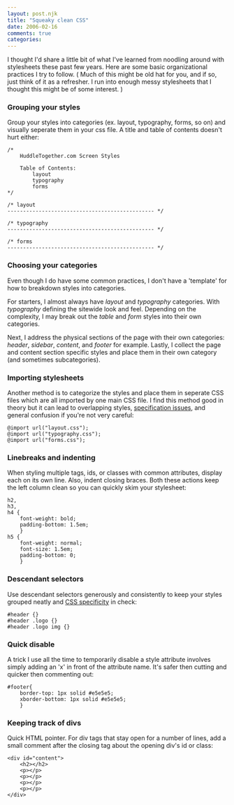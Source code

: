 ```yaml
---
layout: post.njk
title: "Squeaky clean CSS"
date: 2006-02-16
comments: true
categories:
---
```

I thought I'd share a little bit of what I've learned from noodling around with stylesheets these past few years. Here are some basic organizational practices I try to follow. ( Much of this might be old hat for you, and if so, just think of it as a refresher. I run into enough messy stylesheets that I thought this might be of some interest. )

### Grouping your styles

Group your styles into categories (ex. layout, typography, forms, so on) and visually seperate them in your css file. A title and table of contents doesn't hurt either:

<pre><code class="prism language-css line-numbers">/*
    HuddleTogether.com Screen Styles

    Table of Contents:
        layout
        typography
        forms
*/

/* layout
----------------------------------------------- */

/* typography
----------------------------------------------- */

/* forms
----------------------------------------------- */
</code></pre>

### Choosing your categories

Even though I do have some common practices, I don't have a 'template' for how to breakdown styles into categories.

For starters, I almost always have *layout* and *typography* categories. With *typography* defining the sitewide look and feel. Depending on the complexity, I may break out the *table* and *form* styles into their own categories.

Next, I address the physical sections of the page with their own categories: *header*, *sidebar*, *content*, and *footer* for example. Lastly, I collect the page and content section specific styles and place them in their own category (and sometimes subcategories).

### Importing stylesheets

Another method is to categorize the styles and place them in seperate CSS files which are all imported by one main CSS file. I find this method good in theory but it can lead to overlapping styles, [specification issues][1], and general confusion if you're not very careful:

 [1]: http://www.stuffandnonsense.co.uk/archives/css_specificity_wars.html

<pre><code class="prism language-css line-numbers">@import url("layout.css");
@import url("typography.css");
@import url("forms.css");
</code></pre>

### Linebreaks and indenting

When styling multiple tags, ids, or classes with common attributes, display each on its own line. Also, indent closing braces. Both these actions keep the left column clean so you can quickly skim your stylesheet:

<pre><code class="prism language-css line-numbers">h2,
h3,
h4 {
    font-weight: bold;
    padding-bottom: 1.5em;
    }
h5 {
    font-weight: normal;
    font-size: 1.5em;
    padding-bottom: 0;
    }
</code></pre>

### Descendant selectors

Use descendant selectors generously and consistently to keep your styles grouped neatly and [CSS specificity][1] in check:

<pre><code class="prism language-css line-numbers">#header {}
#header .logo {}
#header .logo img {}
</code></pre>

### Quick disable

A trick I use all the time to temporarily disable a style attribute involves simply adding an 'x' in front of the attribute name. It's safer then cutting and quicker then commenting out:

<pre><code class="prism language-css line-numbers">#footer{
    border-top: 1px solid #e5e5e5;
    xborder-bottom: 1px solid #e5e5e5;
    }
</code></pre>

### Keeping track of divs

Quick HTML pointer. For div tags that stay open for a number of lines, add a small comment after the closing tag about the opening div's id or class:

<pre><code class="prism language-html line-numbers">&#x3C;div id=&#x22;content&#x22;&#x3E;
    &#x3C;h2&#x3E;&#x3C;/h2&#x3E;
    &#x3C;p&#x3E;&#x3C;/p&#x3E;
    &#x3C;p&#x3E;&#x3C;/p&#x3E;
    &#x3C;p&#x3E;&#x3C;/p&#x3E;
    &#x3C;p&#x3E;&#x3C;/p&#x3E;
&#x3C;/div&#x3E;<!-- end #content--></code></pre>

<link rel="stylesheet" href="/css/prism-syntax-highlighting.css">

<script src="/js/prism.min.js"></script>
